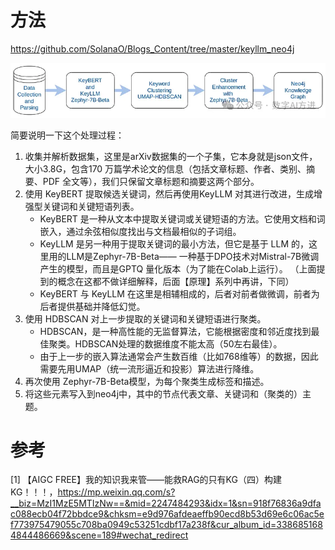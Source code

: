 # 方法

https://github.com/SolanaO/Blogs_Content/tree/master/keyllm_neo4j

![](.05_keyBERT_LLM构建_images/流程.png)

简要说明一下这个处理过程：

1. 收集并解析数据集，这里是arXiv数据集的一个子集，它本身就是json文件，大小3.8G，包含170 万篇学术论文的信息（包括文章标题、作者、类别、摘要、PDF 全文等），我们只保留文章标题和摘要这两个部分。
2. 使用 KeyBERT 提取候选关键词，然后再使用KeyLLM 对其进行改进，生成增强型关键词和关键短语列表。
   - KeyBERT 是一种从文本中提取关键词或关键短语的方法。它使用文档和词嵌入，通过余弦相似度找出与文档最相似的子词组。
   - KeyLLM 是另一种用于提取关键词的最小方法，但它是基于 LLM 的，这里用的LLM是Zephyr-7B-Beta—— 一种基于DPO技术对Mistral-7B微调产生的模型，而且是GPTQ 量化版本（为了能在Colab上运行）。
     （上面提到的概念在这都不做详细解释，后面【原理】系列中再讲，下同）
   - KeyBERT 与 KeyLLM 在这里是相辅相成的，后者对前者做微调，前者为后者提供基础并降低幻觉。
3. 使用 HDBSCAN 对上一步提取的关键词和关键短语进行聚类。
   - HDBSCAN，是一种高性能的无监督算法，它能根据密度和邻近度找到最佳聚类。HDBSCAN处理的数据维度不能太高（50左右最佳）。
   - 由于上一步的嵌入算法通常会产生数百维（比如768维等）的数据，因此需要先用UMAP（统一流形逼近和投影）算法进行降维。
4. 再次使用 Zephyr-7B-Beta模型，为每个聚类生成标签和描述。
5. 将这些元素写入到neo4j中，其中的节点代表文章、关键词和（聚类的）主题。

# 参考

[1] 【AIGC FREE】我的知识我来管——能救RAG的只有KG（四）构建KG！！！，https://mp.weixin.qq.com/s?__biz=MzI1MzE5MTIzNw==&mid=2247484293&idx=1&sn=918f76836a9dfac088ecb04f72bbdce9&chksm=e9d976afdeaeffb90ecd8b53d69e6c06ac5ef773975479055c708ba0949c53251cdbf17a238f&cur_album_id=3386851684844486669&scene=189#wechat_redirect
